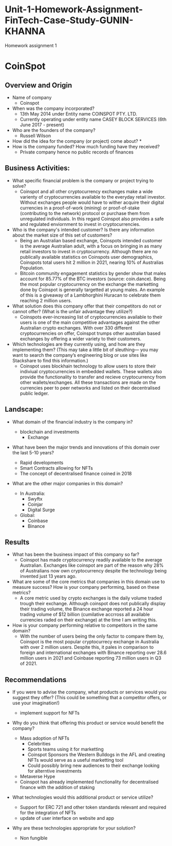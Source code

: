 # Unit-1-Homework-Assignment-FinTech-Case-Study-GUNIN-KHANNA
Homework assignment 1

# CoinSpot

## Overview and Origin

* Name of company
    * Coinspot
* When was the company incorporated?
    * 13th May 2014 under Entity name COINSPOT PTY. LTD. 
    * Currently operating under entity name CASEY BLOCK SERVICES (6th June 2017 - present)
* Who are the founders of the company?
    * Russell Wilson
* How did the idea for the company (or project) come about?
    * 
* How is the company funded? How much funding have they received?
    * Private company hence no public records of finances


## Business Activities:

* What specific financial problem is the company or project trying to solve?
    * Coinspot and all other cryptocurrency exchanges make a wide varienty of cryptocurrencies available to the everyday retail investor. Without exchanges people would have to wither acquire their digital currencies in a proof-of-work (mining) or proof-of-stake (contributing to the network) protocol or purchase them from unregulated individuals. In this regard Coinspot also provides a safe and regulated enviornment to invest in cryptocurrencies.
* Who is the company's intended customer?  Is there any information about the market size of this set of customers?
    * Being an Australian based exchange, Coinspots intended customer is the average Australian adult, with a focus on bringing in as many retail investors to invest in cryptocurrency. Although there are no publically available statistics on Coinspots user demographics, Coinspots total users hit 2 million in 2021, nearing 10% of Australias Population.
    * Bitcoin community engagement statistics by gender show that males account for 85.77% of the BTC investors (source: coin.dance). Being the most popular cryptocurrency on the exchange the marketting done by Coinspot is generally targetted at young males. An example of this is a giveaway of a Lambhorghini Huracan to celebrate them reaching 2 million users.   
* What solution does this company offer that their competitors do not or cannot offer? (What is the unfair advantage they utilize?)
    * Coinspots ever-increasing list of cryptocurrencies available to their users is one of the main competitive advantages against the other Australian crypto exchanges. With over 330 different cryptocurrencies on offer, Coinspot trumps other australian based exchanges by offering a wider variety to their customers.
* Which technologies are they currently using, and how are they implementing them? (This may take a little bit of sleuthing–– you may want to search the company’s engineering blog or use sites like Stackshare to find this information.)
    * Coinspot uses blockhain technology to allow users to store their indiviual cryptocurrencies in embedded wallets. These wallets also provide the functionality to transfer and recieve cryptocurrency from other wallets/exchanges. All these transactions are made on the currencies peer to peer networks and listed on their decentralised public ledger.

## Landscape:

* What domain of the financial industry is the company in?
    * blockchain and investments
        * Exchange
* What have been the major trends and innovations of this domain over the last 5-10 years?
    * Rapid developments
    * Smart Contracts allowing for NFTs
    * The concept of decentralised finance coined in 2018
    
* What are the other major companies in this domain?
    * In Australia:
        * Swyftx
        * Coinjar
        * Digital Surge
    * Global:
        * Coinbase
        * Binance

## Results

* What has been the business impact of this company so far?
    * Coinspot has made cryptocurrency readily available to the average Australian. Exchanges like coinspot are part of the reason why 28% of Australians now own cryptocurrency despite the technology being invented just 13 years ago. 
* What are some of the core metrics that companies in this domain use to measure success? How is your company performing, based on these metrics?
    * A core metric used by crypto exchanges is the daily volume traded trough their exchange. Although coinspot does not publically display their trading volume, the Binance exchange reported a 24 hour trading volume of $12 billion (cumilative accrross all available currencies raded on their exchange) at the time I am writing this.
* How is your company performing relative to competitors in the same domain?
    * With the number of users being the only factor to compare them by, Coinspot is the most popular cryptocurrecy exchange in Australia with over 2 million users. Despite this, it pales in comparison to foreign and international exchanges with Binance reporting over 28.6 million users in 2021 and Coinbase reporting 73 million users in Q3 of 2021.
## Recommendations

* If you were to advise the company, what products or services would you suggest they offer? (This could be something that a competitor offers, or use your imagination!)
    * implement support for NFTs

* Why do you think that offering this product or service would benefit the company?
    * Mass adoption of NFTs
        * Celebrities
        * Sports teams using it for marketting
        * Coinspot Sponsors the Western Bulldogs in the AFL and creating NFTs would serve as a useful marketting tool
        * Could possibly bring new audiences to their exchange looking for alterntive investments
    * Metaverse Hype
    * Coinspot has already implemented functionality for decentralised finance with the addition of staking
* What technologies would this additional product or service utilize?
    * Support for ERC 721 and other token standards relevant and required for the integration of NFTs
    * update of user interface on website and app
* Why are these technologies appropriate for your solution?
    * Non fungible